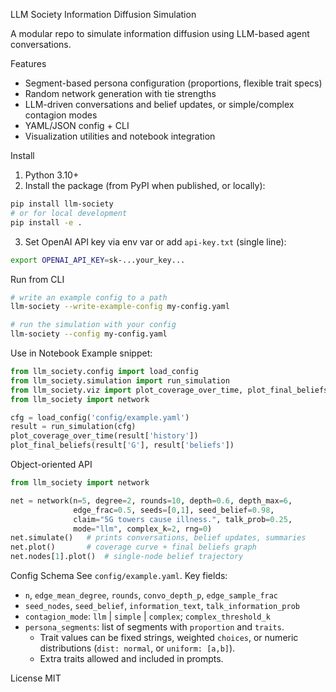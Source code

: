 LLM Society Information Diffusion Simulation

A modular repo to simulate information diffusion using LLM-based agent conversations.

Features
- Segment-based persona configuration (proportions, flexible trait specs)
- Random network generation with tie strengths
- LLM-driven conversations and belief updates, or simple/complex contagion modes
- YAML/JSON config + CLI
- Visualization utilities and notebook integration

Install
1. Python 3.10+
2. Install the package (from PyPI when published, or locally):
```bash
pip install llm-society
# or for local development
pip install -e .
```
3. Set OpenAI API key via env var or add `api-key.txt` (single line):
```bash
export OPENAI_API_KEY=sk-...your_key...
```

Run from CLI
```bash
# write an example config to a path
llm-society --write-example-config my-config.yaml

# run the simulation with your config
llm-society --config my-config.yaml
```

Use in Notebook
Example snippet:
```python
from llm_society.config import load_config
from llm_society.simulation import run_simulation
from llm_society.viz import plot_coverage_over_time, plot_final_beliefs
from llm_society import network

cfg = load_config('config/example.yaml')
result = run_simulation(cfg)
plot_coverage_over_time(result['history'])
plot_final_beliefs(result['G'], result['beliefs'])
```

Object-oriented API
```python
from llm_society import network

net = network(n=5, degree=2, rounds=10, depth=0.6, depth_max=6,
              edge_frac=0.5, seeds=[0,1], seed_belief=0.98,
              claim="5G towers cause illness.", talk_prob=0.25,
              mode="llm", complex_k=2, rng=0)
net.simulate()   # prints conversations, belief updates, summaries
net.plot()       # coverage curve + final beliefs graph
net.nodes[1].plot()  # single-node belief trajectory
```

Config Schema
See `config/example.yaml`. Key fields:
- `n`, `edge_mean_degree`, `rounds`, `convo_depth_p`, `edge_sample_frac`
- `seed_nodes`, `seed_belief`, `information_text`, `talk_information_prob`
- `contagion_mode`: `llm` | `simple` | `complex`; `complex_threshold_k`
- `persona_segments`: list of segments with `proportion` and `traits`.
  - Trait values can be fixed strings, weighted `choices`, or numeric distributions (`dist: normal`, or `uniform: [a,b]`).
  - Extra traits allowed and included in prompts.

License
MIT


